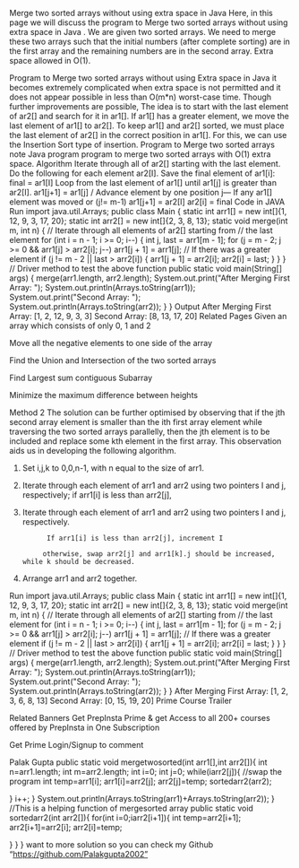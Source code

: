 Merge two sorted arrays without using extra space in Java
Here, in this page we will discuss the program to Merge two sorted arrays without using extra space in Java . We are given two sorted arrays. We need to merge these two arrays such that the initial numbers (after complete sorting) are in the first array and the remaining numbers are in the second array. Extra space allowed in O(1).

Program to Merge two sorted arrays without using Extra space in Java
it becomes extremely complicated when extra space is not permitted and it does not appear possible in less than O(m*n) worst-case time. Though further improvements are possible,
The idea is to start with the last element of ar2[] and search for it in ar1[]. If ar1[] has a greater element, we move the last element of ar1[] to ar2[]. To keep ar1[] and ar2[] sorted, we must place the last element of ar2[] in the correct position in ar1[]. For this, we can use the Insertion Sort type of insertion.
Program to Merge two sorted arrays
note
Java program program to merge two sorted arrays with O(1) extra space.
Algorithm
Iterate through all of ar2[] starting with the last element. Do the following for each element ar2[I].
Save the final element of ar1[i]: final = ar1[I]
Loop from the last element of ar1[] until ar1[j] is greater than ar2[I].
ar1[j+1] = ar1[j] / Advance element by one position j—
If any ar1[] element was moved or (j!= m-1)
ar1[j+1] = ar2[I]
ar2[i] = final
Code in JAVA
Run
import java.util.Arrays;
public
class Main {
    static int arr1[] = new int[]{1, 12, 9, 3, 17, 20};
    static int arr2[] = new int[]{2, 3, 8, 13};
    static void merge(int m, int n) {
        // Iterate through all elements of ar2[] starting from
        // the last element
        for (int i = n - 1; i >= 0; i--) {
            int j, last = arr1[m - 1];
            for (j = m - 2; j >= 0 && arr1[j] > arr2[i]; j--) arr1[j + 1] = arr1[j];
            // If there was a greater element
            if (j != m - 2 || last > arr2[i]) {
                arr1[j + 1] = arr2[i];
                arr2[i] = last;
            }
        }
    }
    // Driver method to test the above function
    public
    static void main(String[] args) {
        merge(arr1.length, arr2.length);
        System.out.print("After Merging First Array: ");
        System.out.println(Arrays.toString(arr1));
        System.out.print("Second Array:  ");
        System.out.println(Arrays.toString(arr2));
    }
}
Output
After Merging First Array: [1, 2, 12, 9, 3, 3]
Second Array: [8, 13, 17, 20]
Related Pages
Given an array which consists of only 0, 1 and 2

Move all the negative elements to one side of the array

Find the Union and Intersection of the two sorted arrays

Find Largest sum contiguous Subarray

Minimize the maximum difference between heights 

Method 2
The solution can be further optimised by observing that if the jth second array element is smaller than the ith first array element while traversing the two sorted arrays parallelly, then the jth element is to be included and replace some kth element in the first array. This observation aids us in developing the following algorithm.

1) Set i,j,k to 0,0,n-1, with n equal to the size of arr1.
2) Iterate through each element of arr1 and arr2 using two pointers I and j, respectively;
            if arr1[i] is less than arr2[j], 
2) Iterate through each element of arr1 and arr2 using two pointers I and j, respectively.

             If arr1[i] is less than arr2[j], increment I

            otherwise, swap arr2[j] and arr1[k].j should be increased, while k should be decreased.

3) Arrange arr1 and arr2 together.

Run
import java.util.Arrays;
public
class Main {
    static int arr1[] = new int[]{1, 12, 9, 3, 17, 20};
    static int arr2[] = new int[]{2, 3, 8, 13};
    static void merge(int m, int n) {
        // Iterate through all elements of ar2[] starting from
        // the last element
        for (int i = n - 1; i >= 0; i--) {
            int j, last = arr1[m - 1];
            for (j = m - 2; j >= 0 && arr1[j] > arr2[i]; j--) arr1[j + 1] = arr1[j];
            // If there was a greater element
            if (j != m - 2 || last > arr2[i]) {
                arr1[j + 1] = arr2[i];
                arr2[i] = last;
            }
        }
    }
    // Driver method to test the above function
    public
    static void main(String[] args) {
        merge(arr1.length, arr2.length);
        System.out.print("After Merging First Array: ");
        System.out.println(Arrays.toString(arr1));
        System.out.print("Second Array:  ");
        System.out.println(Arrays.toString(arr2));
    }
}
After Merging First Array: [1, 2, 3, 6, 8, 13]
Second Array: [0, 15, 19, 20]
Prime Course Trailer

Related Banners
Get PrepInsta Prime & get Access to all 200+ courses offered by PrepInsta in One Subscription

Get Prime
Login/Signup to comment


Palak Gupta
public static void mergetwosorted(int arr1[],int arr2[]){
int n=arr1.length;
int m=arr2.length;
int i=0;
int j=0;
while(iarr2[j]){
//swap the program
int temp=arr1[i];
arr1[i]=arr2[j];
arr2[j]=temp;
sortedarr2(arr2);

}
i++;
}
System.out.println(Arrays.toString(arr1)+Arrays.toString(arr2));
}
//This is a helping function of mergesorted array
public static void sortedarr2(int arr2[]){
for(int i=0;iarr2[i+1]){
int temp=arr2[i+1];
arr2[i+1]=arr2[i];
arr2[i]=temp;

}
}
} want to more solution so you can check my Github “https://github.com/Palakgupta2002”
